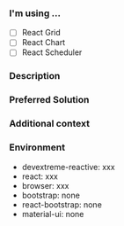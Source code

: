 <!--
    We do not guarantee a quick answer on GitHub.
    If you own an active DevExtreme license, feel free to contact us in the Support Center (https://www.devexpress.com/ask)
    to receive an answer shortly.
-->

### I'm using ...
<!--
    Checked checkbox should look like this: [x]
-->
- [ ] React Grid
- [ ] React Chart
- [ ] React Scheduler

### Description
<!-- A clear and concise description of what the problem is. Ex. I'm always frustrated when [...]-->



### Preferred Solution
<!-- A clear and concise description of what you want to happen. -->



### Additional context
<!-- Add any other context or screenshots about the feature request here. -->



### Environment
<!---
    Include as many relevant details about the environment with which you experienced the bug. Leave "none" if you don't have the package in your package.json file.
-->

- devextreme-reactive: xxx
- react: xxx
- browser: xxx
- bootstrap: none
- react-bootstrap: none
- material-ui: none
